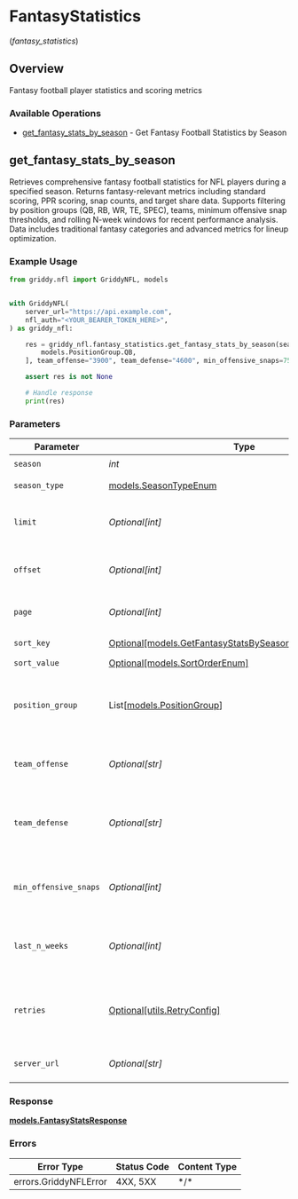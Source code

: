 # FantasyStatistics
(*fantasy_statistics*)

## Overview

Fantasy football player statistics and scoring metrics

### Available Operations

* [get_fantasy_stats_by_season](#get_fantasy_stats_by_season) - Get Fantasy Football Statistics by Season

## get_fantasy_stats_by_season

Retrieves comprehensive fantasy football statistics for NFL players during a specified season.
Returns fantasy-relevant metrics including standard scoring, PPR scoring, snap counts, and
target share data. Supports filtering by position groups (QB, RB, WR, TE, SPEC), teams,
minimum offensive snap thresholds, and rolling N-week windows for recent performance analysis.
Data includes traditional fantasy categories and advanced metrics for lineup optimization.


### Example Usage

<!-- UsageSnippet language="python" operationID="getFantasyStatsBySeason" method="get" path="/api/secured/stats/fantasy/season" -->
```python
from griddy.nfl import GriddyNFL, models


with GriddyNFL(
    server_url="https://api.example.com",
    nfl_auth="<YOUR_BEARER_TOKEN_HERE>",
) as griddy_nfl:

    res = griddy_nfl.fantasy_statistics.get_fantasy_stats_by_season(season=2025, season_type=models.SeasonTypeEnum.REG, limit=35, offset=0, page=1, sort_key=models.GetFantasyStatsBySeasonQueryParamSortKey.FP_STD, sort_value=models.SortOrderEnum.DESC, position_group=[
        models.PositionGroup.QB,
    ], team_offense="3900", team_defense="4600", min_offensive_snaps=75, last_n_weeks=3)

    assert res is not None

    # Handle response
    print(res)

```

### Parameters

| Parameter                                                                                                             | Type                                                                                                                  | Required                                                                                                              | Description                                                                                                           | Example                                                                                                               |
| --------------------------------------------------------------------------------------------------------------------- | --------------------------------------------------------------------------------------------------------------------- | --------------------------------------------------------------------------------------------------------------------- | --------------------------------------------------------------------------------------------------------------------- | --------------------------------------------------------------------------------------------------------------------- |
| `season`                                                                                                              | *int*                                                                                                                 | :heavy_check_mark:                                                                                                    | Season year                                                                                                           | 2025                                                                                                                  |
| `season_type`                                                                                                         | [models.SeasonTypeEnum](../../models/seasontypeenum.md)                                                               | :heavy_check_mark:                                                                                                    | Type of season                                                                                                        | REG                                                                                                                   |
| `limit`                                                                                                               | *Optional[int]*                                                                                                       | :heavy_minus_sign:                                                                                                    | Maximum number of players to return                                                                                   | 35                                                                                                                    |
| `offset`                                                                                                              | *Optional[int]*                                                                                                       | :heavy_minus_sign:                                                                                                    | Number of records to skip for pagination                                                                              | 0                                                                                                                     |
| `page`                                                                                                                | *Optional[int]*                                                                                                       | :heavy_minus_sign:                                                                                                    | Page number for pagination                                                                                            | 1                                                                                                                     |
| `sort_key`                                                                                                            | [Optional[models.GetFantasyStatsBySeasonQueryParamSortKey]](../../models/getfantasystatsbyseasonqueryparamsortkey.md) | :heavy_minus_sign:                                                                                                    | Field to sort by                                                                                                      | fpStd                                                                                                                 |
| `sort_value`                                                                                                          | [Optional[models.SortOrderEnum]](../../models/sortorderenum.md)                                                       | :heavy_minus_sign:                                                                                                    | Sort direction                                                                                                        | DESC                                                                                                                  |
| `position_group`                                                                                                      | List[[models.PositionGroup](../../models/positiongroup.md)]                                                           | :heavy_minus_sign:                                                                                                    | Filter by position groups (supports multiple positions)                                                               | [<br/>"QB"<br/>]                                                                                                      |
| `team_offense`                                                                                                        | *Optional[str]*                                                                                                       | :heavy_minus_sign:                                                                                                    | Filter by specific offensive team ID                                                                                  | 3900                                                                                                                  |
| `team_defense`                                                                                                        | *Optional[str]*                                                                                                       | :heavy_minus_sign:                                                                                                    | Filter by specific defensive team ID (opponent analysis)                                                              | 4600                                                                                                                  |
| `min_offensive_snaps`                                                                                                 | *Optional[int]*                                                                                                       | :heavy_minus_sign:                                                                                                    | Minimum offensive snaps threshold for inclusion                                                                       | 75                                                                                                                    |
| `last_n_weeks`                                                                                                        | *Optional[int]*                                                                                                       | :heavy_minus_sign:                                                                                                    | Number of recent weeks to analyze (rolling window)                                                                    | 3                                                                                                                     |
| `retries`                                                                                                             | [Optional[utils.RetryConfig]](../../models/utils/retryconfig.md)                                                      | :heavy_minus_sign:                                                                                                    | Configuration to override the default retry behavior of the client.                                                   |                                                                                                                       |
| `server_url`                                                                                                          | *Optional[str]*                                                                                                       | :heavy_minus_sign:                                                                                                    | An optional server URL to use.                                                                                        | http://localhost:8080                                                                                                 |

### Response

**[models.FantasyStatsResponse](../../models/fantasystatsresponse.md)**

### Errors

| Error Type            | Status Code           | Content Type          |
| --------------------- | --------------------- | --------------------- |
| errors.GriddyNFLError | 4XX, 5XX              | \*/\*                 |